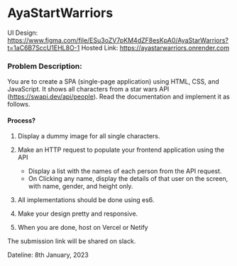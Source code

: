 # AyaStartWarriors
UI Design: https://www.figma.com/file/ESu3oZV7pKM4dZF8esKpA0/AyaStarWarriors?t=1aC6B7SccU1EHL8O-1
Hosted Link: https://ayastarwarriors.onrender.com

### Problem Description:
You are to create a SPA (single-page application) using HTML, CSS, and JavaScript. It shows all characters from a star wars API (https://swapi.dev/api/people). Read the documentation and implement it as follows.

#### Process?

1. Display a dummy image for all single characters.

2. Make an HTTP request to populate your frontend application using the API
    - Display a list with the names of each person from the API request.
    - On Clicking any name, display the details of that user on the screen, with name, gender, and height only.

3. All implementations should be done using es6.

4. Make your design pretty and responsive.

5. When you are done, host on Vercel or Netify

The submission link will be shared on slack.

Dateline: 8th January, 2023
